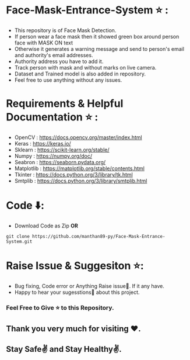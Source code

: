 # Face-Mask-Entrance-System ⭐ :

* This repository is of Face Mask Detection. 
* If person wear a face mask then it showed green box around person face with MASK ON text 
* Otherwise it generates a warning message and send to person's email and authority's email addresses.
* Authority address you have to add it.
* Track person with mask and without marks on live camera.
* Dataset and Trained model is also added in repository.
* Feel free to use anything without any issues.

# Requirements & Helpful Documentation ⭐ :

* OpenCV : https://docs.opencv.org/master/index.html
* Keras : https://keras.io/
* Sklearn : https://scikit-learn.org/stable/
* Numpy : https://numpy.org/doc/
* Seabron : https://seaborn.pydata.org/
* Matplotlib : https://matplotlib.org/stable/contents.html
* Tkinter : https://docs.python.org/3/library/tk.html
* Smtplib : https://docs.python.org/3/library/smtplib.html


# Code ⬇️:
* Download Code as Zip **OR**

```
git clone https://github.com/manthan89-py/Face-Mask-Entrance-System.git
```

# Raise Issue & Suggesiton ⭐:
* Bug fixing, Code error or Anything Raise issue🤚. If it any have.
* Happy to hear your sugesstions🤝 about this project.


### Feel Free to Give ⭐ to this Repository.

## Thank you very much for visiting ❤️.
## Stay Safe✌️ and Stay Healthy✌️.


